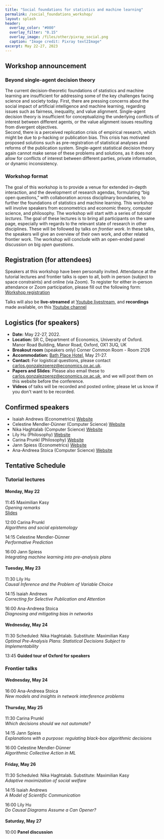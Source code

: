 ```yaml
---
title: "Social foundations for statistics and machine learning"
permalink: /social_foundations_workshop/
layout: splash
header:
  overlay_color: "#000"
  overlay_filter: "0.15"
  overlay_image: /files/other/pixray_social.png
  caption: "Image credit: Pixray text2Image"
excerpt: May 22-27, 2023
---
```



## Workshop announcement

### Beyond single-agent decision theory
The current decision-theoretic foundations of statistics and machine learning are insufficient for addressing some of the key challenges facing science and society today.
First, there are pressing concerns about the social impact of artificial intelligence and machine learning, regarding issues such as fairness, inequality, and value alignment.
Single-agent decision theory is insufficient for conceptualizing the underlying conflicts of interest between different agents, or the value alignment issues resulting from divergent objectives.  
Second, there is a perceived replication crisis of empirical research, which might be due to p-hacking or publication bias.
This crisis has motivated proposed solutions such as pre-registration of statistical analyses and reforms of the publication system.
Single-agent statistical decision theory again cannot make sense of these problems and solutions, as it does not allow for conflicts of interest between different parties, private information, or dynamic inconsistency.

### Workshop format
The goal of this workshop is to provide a venue for extended in-depth interaction, and the development of research agendas, formulating “big open questions,” with collaboration across disciplinary boundaries, to further the foundations of statistics and machine learning. 
This workshop will involve speakers from econometrics and economic theory, computer science, and philosophy.
The workshop will start with a series of *tutorial lectures*.
The goal of these lectures is to bring all participants on the same page, especially with regards to the relevant state of research in other disciplines.
These will be followed by talks on *frontier work*.
In these talks, the speakers will give an overview of their own work, and other related frontier work.
The workshop will conclude with an open-ended panel discussion on big *open questions*.




## Registration (for attendees)

Speakers at this workshop have been personally invited.
Attendance at the tutorial lectures and frontier talks is open to all, both in person (subject to space constraints) and online (via Zoom).
To register for either in-person attendance or Zoom participation, please fill out the following form:
[Workshop registration](https://econresearch.fra1.qualtrics.com/jfe/form/SV_9BRwEGlBdxLPyIe)


Talks will also be **live-streamed** at [Youtube livestream](https://m.youtube.com/watch?v=3b8LclxZsBE), and **recordings** made available, on this [Youtube channel](https://www.youtube.com/channel/UCB3VHmtU-Acta1o0wbzWaag)  


## Logistics (for speakers)

* **Date:** May 22-27, 2022.
* **Location:** SR C, Department of Economics, University of Oxford.  
  Manor Road Building, Manor Road, Oxford, OX1 3UQ, UK
* **Breakout room** (speakers only) Corner Common Room - Room 2126  
* **Accommodation:** [Bath Place Hotel](https://www.bathplace.co.uk/), May 21-27.
* **Contact:** For logistical questions, please contact [carlos.gonzalezperez@economics.ox.ac.uk](mailto:carlos.gonzalezperez@economics.ox.ac.uk).
* **Papers and Slides**: Please also email these to [carlos.gonzalezperez@economics.ox.ac.uk](mailto:carlos.gonzalezperez@economics.ox.ac.uk), and we will post them on this website before the conference.
* **Videos** of talks will be recorded and posted online; please let us know if you don't want to be recorded.




## Confirmed speakers

- Isaiah Andrews (Econometrics)	[Website](https://scholar.harvard.edu/iandrews/home)
- Celestine Mendler-Dünner (Computer Science) [Website](https://www.celestine.ai/)
- Nika Haghtalab (Computer Science) [Website](https://people.eecs.berkeley.edu/~nika/)
- Lily Hu	(Philosophy) [Website](https://scholar.harvard.edu/lilyhu)
- Carina Prunkl	(Philosophy) [Website](https://www.carinaprunkl.com/)
- Jann Spiess	(Econometrics)	[Website](https://gsb-faculty.stanford.edu/jann-spiess/)
- Ana-Andreea Stoica	(Computer Science) [Website](http://www.columbia.edu/~as5001/)




## Tentative Schedule

<!-- rooms available until 5:30 -->
<!-- 90 min slots -->

### Tutorial lectures

#### Monday, May 22

11:45 Maximilian Kasy  
*Opening remarks*  
[Slides](/home/files/slides/social_foundations_opening.pdf)  

12:00 Carina Prunkl  
*Algorithms and social epistemology*  

14:15 Celestine Mendler-Dünner  
*Performative Prediction*  

16:00 Jann Spiess  
*Integrating machine learning into pre-analysis plans*  
  
#### Tuesday, May 23

<!-- Newey seminar 1-2pm -->

11:30 Lily Hu  
*Causal Inference and the Problem of Variable Choice*  

14:15 Isaiah Andrews  
*Correcting for Selective Publication and Attention*  

16:00 Ana-Andreea Stoica  
*Diagnosing and mitigating bias in networks*  


#### Wednesday, May 24

11:30 Scheduled: Nika Haghtalab. Substitute: Maximilian Kasy  
*Optimal Pre-Analysis Plans: Statistical Decisions Subject to Implementability*  
  
13:45 **Guided tour of Oxford for speakers**
<!-- 2 hour tour -->


### Frontier talks


#### Wednesday, May 24

16:00 Ana-Andreea Stoica  
*New models and insights in network interference problems*  
 
#### Thursday, May 25

11:30 Carina Prunkl  
*Which decisions should we not automate?*  

14:15 Jann Spiess  
*Explanations with a purpose: regulating black-box algorithmic decisions*  

16:00 Celestine Mendler-Dünner  
*Algorithmic Collective Action in ML*
  

#### Friday, May 26

<!-- Room unavailable 1-2pm -->

11:30  Scheduled: Nika Haghtalab. Substitute: Maximilian Kasy  
*Adaptive maximization of social welfare*  

14:15 Isaiah Andrews  
*A Model of Scientific Communication*  

16:00 Lily Hu  
*Do Causal Diagrams Assume a Can Opener?*  


#### Saturday, May 27

10:00 **Panel discussion**





